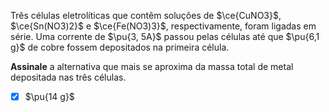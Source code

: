 Três células eletrolíticas que contêm soluções de $\ce{CuNO3}$, $\ce{Sn(NO3)2}$ e $\ce{Fe(NO3)3}$, respectivamente, foram ligadas em série. Uma corrente de $\pu{3, 5A}$ passou pelas células até que $\pu{6,1 g}$ de cobre fossem depositados na primeira célula.

**Assinale** a alternativa que mais se aproxima da massa total de metal depositada nas três células.

- [x] $\pu{14 g}$

